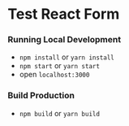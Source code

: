 # Test React Form
### Running Local Development
- `npm install` or `yarn install`
- `npm start` or `yarn start`
- open `localhost:3000`
### Build Production
- `npm build` or `yarn build`
